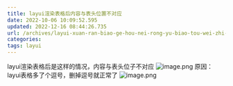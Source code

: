 ```yaml
---
title: layui渲染表格后内容与表头位置不对应
date: 2022-10-06 10:09:52.595
updated: 2022-12-16 08:44:26.735
url: /archives/layui-xuan-ran-biao-ge-hou-nei-rong-yu-biao-tou-wei-zhi-bu-dui-ying
categories: 
tags: layui
---
```


layui渲染表格后是这样的情况，内容与表头位子不对应
![image.png](/upload/2022/10/image-e903a399158e45fdb7d70a48d9b170f0.png)
原因：layui表格多了个逗号，删掉逗号就正常了
![image.png](/upload/2022/10/image-c4ae7aeaae314b7993ca3cf415331b79.png)